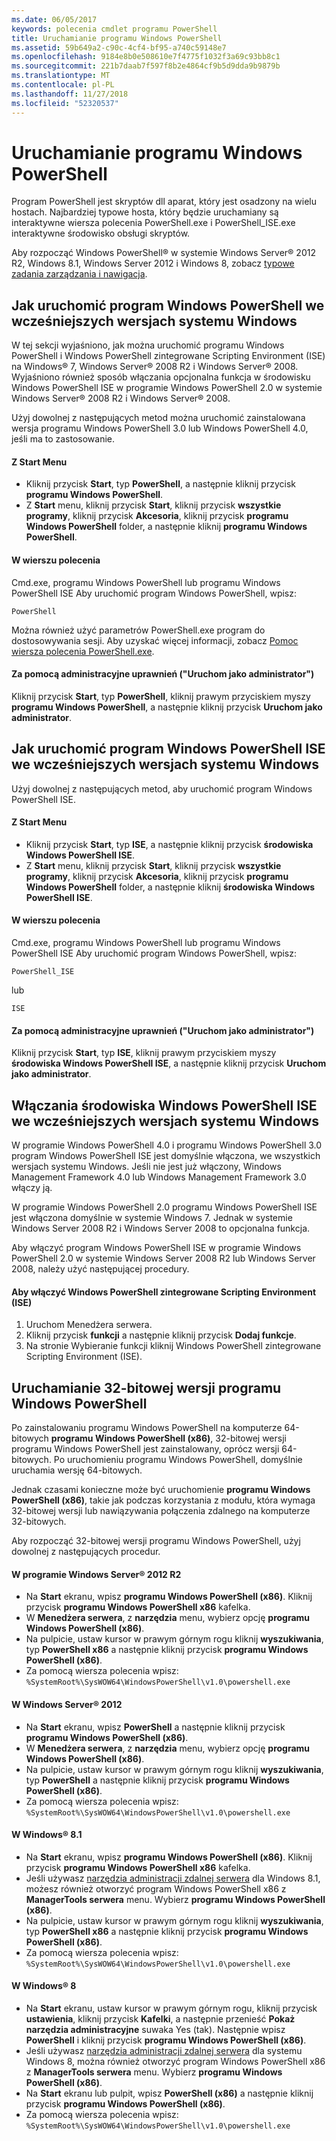 ```yaml
---
ms.date: 06/05/2017
keywords: polecenia cmdlet programu PowerShell
title: Uruchamianie programu Windows PowerShell
ms.assetid: 59b649a2-c90c-4cf4-bf95-a740c59148e7
ms.openlocfilehash: 9184e8b0e508610e7f4775f1032f3a69c93bb8c1
ms.sourcegitcommit: 221b7daab7f597f8b2e4864cf9b5d9dda9b9879b
ms.translationtype: MT
ms.contentlocale: pl-PL
ms.lasthandoff: 11/27/2018
ms.locfileid: "52320537"
---
```

# <a name="starting-windows-powershell"></a>Uruchamianie programu Windows PowerShell
Program PowerShell jest skryptów dll aparat, który jest osadzony na wielu hostach.  Najbardziej typowe hosta, który będzie uruchamiany są interaktywne wiersza polecenia PowerShell.exe i PowerShell_ISE.exe interaktywne środowisko obsługi skryptów.

Aby rozpocząć Windows PowerShell® w systemie Windows Server® 2012 R2, Windows 8.1, Windows Server 2012 i Windows 8, zobacz [typowe zadania zarządzania i nawigacja](https://technet.microsoft.com/library/hh831491.aspx).

## <a name="how-to-start-windows-powershell-on-earlier-versions-of-windows"></a>Jak uruchomić program Windows PowerShell we wcześniejszych wersjach systemu Windows

W tej sekcji wyjaśniono, jak można uruchomić programu Windows PowerShell i Windows PowerShell zintegrowane Scripting Environment (ISE) na Windows® 7, Windows Server® 2008 R2 i Windows Server® 2008. Wyjaśniono również sposób włączania opcjonalna funkcja w środowisku Windows PowerShell ISE w programie Windows PowerShell 2.0 w systemie Windows Server® 2008 R2 i Windows Server® 2008.

Użyj dowolnej z następujących metod można uruchomić zainstalowana wersja programu Windows PowerShell 3.0 lub Windows PowerShell 4.0, jeśli ma to zastosowanie.

#### <a name="from-the-start-menu"></a>Z Start Menu

- Kliknij przycisk **Start**, typ **PowerShell**, a następnie kliknij przycisk **programu Windows PowerShell**.
- Z **Start** menu, kliknij przycisk **Start**, kliknij przycisk **wszystkie programy**, kliknij przycisk **Akcesoria**, kliknij przycisk **programu Windows PowerShell**  folder, a następnie kliknij **programu Windows PowerShell**.

#### <a name="at-the-command-prompt"></a>W wierszu polecenia

Cmd.exe, programu Windows PowerShell lub programu Windows PowerShell ISE Aby uruchomić program Windows PowerShell, wpisz:

```
PowerShell
```

Można również użyć parametrów PowerShell.exe program do dostosowywania sesji. Aby uzyskać więcej informacji, zobacz [Pomoc wiersza polecenia PowerShell.exe](../core-powershell/console/PowerShell.exe-Command-Line-Help.md).

#### <a name="with-administrative-privileges-run-as-administrator"></a>Za pomocą administracyjne uprawnień ("Uruchom jako administrator")

Kliknij przycisk **Start**, typ **PowerShell**, kliknij prawym przyciskiem myszy **programu Windows PowerShell**, a następnie kliknij przycisk **Uruchom jako administrator**.

## <a name="how-to-start-windows-powershell-ise-on-earlier-releases-of-windows"></a>Jak uruchomić program Windows PowerShell ISE we wcześniejszych wersjach systemu Windows

Użyj dowolnej z następujących metod, aby uruchomić program Windows PowerShell ISE.

#### <a name="from-the-start-menu"></a>Z Start Menu

- Kliknij przycisk **Start**, typ **ISE**, a następnie kliknij przycisk **środowiska Windows PowerShell ISE**.
- Z **Start** menu, kliknij przycisk **Start**, kliknij przycisk **wszystkie programy**, kliknij przycisk **Akcesoria**, kliknij przycisk **programu Windows PowerShell**  folder, a następnie kliknij **środowiska Windows PowerShell ISE**.

#### <a name="at-the-command-prompt"></a>W wierszu polecenia

Cmd.exe, programu Windows PowerShell lub programu Windows PowerShell ISE Aby uruchomić program Windows PowerShell, wpisz:

```
PowerShell_ISE
```

lub

```
ISE
```

#### <a name="with-administrative-privileges-run-as-administrator"></a>Za pomocą administracyjne uprawnień ("Uruchom jako administrator")

Kliknij przycisk **Start**, typ **ISE**, kliknij prawym przyciskiem myszy **środowiska Windows PowerShell ISE**, a następnie kliknij przycisk **Uruchom jako administrator**.

## <a name="how-to-enable-windows-powershell-ise-on-earlier-releases-of-windows"></a>Włączania środowiska Windows PowerShell ISE we wcześniejszych wersjach systemu Windows

W programie Windows PowerShell 4.0 i programu Windows PowerShell 3.0 program Windows PowerShell ISE jest domyślnie włączona, we wszystkich wersjach systemu Windows. Jeśli nie jest już włączony, Windows Management Framework 4.0 lub Windows Management Framework 3.0 włączy ją.

W programie Windows PowerShell 2.0 programu Windows PowerShell ISE jest włączona domyślnie w systemie Windows 7. Jednak w systemie Windows Server 2008 R2 i Windows Server 2008 to opcjonalna funkcja.

Aby włączyć program Windows PowerShell ISE w programie Windows PowerShell 2.0 w systemie Windows Server 2008 R2 lub Windows Server 2008, należy użyć następującej procedury.

#### <a name="to-enable-windows-powershell-integrated-scripting-environment-ise"></a>Aby włączyć Windows PowerShell zintegrowane Scripting Environment (ISE)

1. Uruchom Menedżera serwera.
2. Kliknij przycisk **funkcji** a następnie kliknij przycisk **Dodaj funkcje**.
3. Na stronie Wybieranie funkcji kliknij Windows PowerShell zintegrowane Scripting Environment (ISE).

## <a name="starting-the-32-bit-version-of-windows-powershell"></a>Uruchamianie 32-bitowej wersji programu Windows PowerShell

Po zainstalowaniu programu Windows PowerShell na komputerze 64-bitowych **programu Windows PowerShell (x86)**, 32-bitowej wersji programu Windows PowerShell jest zainstalowany, oprócz wersji 64-bitowych. Po uruchomieniu programu Windows PowerShell, domyślnie uruchamia wersję 64-bitowych.

Jednak czasami konieczne może być uruchomienie **programu Windows PowerShell (x86)**, takie jak podczas korzystania z modułu, która wymaga 32-bitowej wersji lub nawiązywania połączenia zdalnego na komputerze 32-bitowych.

Aby rozpocząć 32-bitowej wersji programu Windows PowerShell, użyj dowolnej z następujących procedur.

#### <a name="in-windows-server-2012-r2"></a>W programie Windows Server® 2012 R2

- Na **Start** ekranu, wpisz **programu Windows PowerShell (x86)**. Kliknij przycisk **programu Windows PowerShell x86** kafelka.
- W **Menedżera serwera**, z **narzędzia** menu, wybierz opcję **programu Windows PowerShell (x86)**.
- Na pulpicie, ustaw kursor w prawym górnym rogu kliknij **wyszukiwania**, typ **PowerShell x86** a następnie kliknij przycisk **programu Windows PowerShell (x86)**.
- Za pomocą wiersza polecenia wpisz: `%SystemRoot%\SysWOW64\WindowsPowerShell\v1.0\powershell.exe`

#### <a name="in-windows-server-2012"></a>W Windows Server® 2012

- Na **Start** ekranu, wpisz **PowerShell** a następnie kliknij przycisk **programu Windows PowerShell (x86)**.
- W **Menedżera serwera**, z **narzędzia** menu, wybierz opcję **programu Windows PowerShell (x86)**.
- Na pulpicie, ustaw kursor w prawym górnym rogu kliknij **wyszukiwania**, typ **PowerShell** a następnie kliknij przycisk **programu Windows PowerShell (x86)**.
- Za pomocą wiersza polecenia wpisz: `%SystemRoot%\SysWOW64\WindowsPowerShell\v1.0\powershell.exe`

#### <a name="in-windows-81"></a>W Windows® 8.1

- Na **Start** ekranu, wpisz **programu Windows PowerShell (x86)**. Kliknij przycisk **programu Windows PowerShell x86** kafelka.
- Jeśli używasz [narzędzia administracji zdalnej serwera](https://go.microsoft.com/fwlink/?LinkID=304145) dla Windows 8.1, możesz również otworzyć program Windows PowerShell x86 z **ManagerTools serwera** menu.
  Wybierz **programu Windows PowerShell (x86)**.
- Na pulpicie, ustaw kursor w prawym górnym rogu kliknij **wyszukiwania**, typ **PowerShell x86** a następnie kliknij przycisk **programu Windows PowerShell (x86)**.
- Za pomocą wiersza polecenia wpisz: `%SystemRoot%\SysWOW64\WindowsPowerShell\v1.0\powershell.exe`

#### <a name="in-windows-8"></a>W Windows® 8

- Na **Start** ekranu, ustaw kursor w prawym górnym rogu, kliknij przycisk **ustawienia**, kliknij przycisk **Kafelki**, a następnie przenieść **Pokaż narzędzia administracyjne** suwaka Yes (tak). Następnie wpisz **PowerShell** i kliknij przycisk **programu Windows PowerShell (x86)**.
- Jeśli używasz [narzędzia administracji zdalnej serwera](https://www.microsoft.com/download/details.aspx?id=28972) dla systemu Windows 8, można również otworzyć program Windows PowerShell x86 z **ManagerTools serwera** menu. Wybierz **programu Windows PowerShell (x86)**.
- Na **Start** ekranu lub pulpit, wpisz **PowerShell (x86)** a następnie kliknij przycisk **programu Windows PowerShell (x86)**.
- Za pomocą wiersza polecenia wpisz: `%SystemRoot%\SysWOW64\WindowsPowerShell\v1.0\powershell.exe`